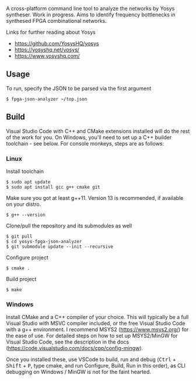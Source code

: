 A cross-platform command line tool to analyze the networks by Yosys syntheser. Work in progress. Aims to identify frequency bottlenecks in synthesed FPGA combinational networks.

Links for further reading about Yosys
- https://github.com/YosysHQ/yosys
- https://yosyshq.net/yosys/
- https://www.yosyshq.com/

## Usage

To run, specify the JSON to be parsed via the first argument

    $ fpga-json-analyzer ~/top.json

## Build

Visual Studio Code with C++ and CMake extensions installed will do the rest of the work for you. On Windows, you'll need to set up a C++ builder toolchain - see below. For console monkeys, steps are as follows:

### Linux

Install toolchain

    $ sudo apt update
    $ sudo apt install gcc g++ cmake git

Make sure you got at least g++11. Version 13 is recommended, if available on your distro.

    $ g++ --version

Clone/pull the repository and its submodules as well  

    $ git pull
    $ cd yosys-fpga-json-analyzer
    $ git submodule update --init --recursive

Configure project

    $ cmake .

Build project

    $ make

### Windows

Install CMake and a C++ compiler of your choice. This will typically be a full Visual Studio with MSVC compiler included, or the free Visual Studio Code with a g++ environment. I recommend MSYS2 (https://www.msys2.org/) for the ease of use. For detailed steps on how to set up MSYS2/MinGW for Visual Studio Code, see the description in the docs (https://code.visualstudio.com/docs/cpp/config-mingw).

Once you installed these, use VSCode to build, run and debug (<kbd>Ctrl</kbd> + <kbd>Shift</kbd> + <kbd>P</kbd>, type cmake, and run Configure, Build, Run in this order), as CLI debugging on Windows / MinGW is not for the faint hearted.